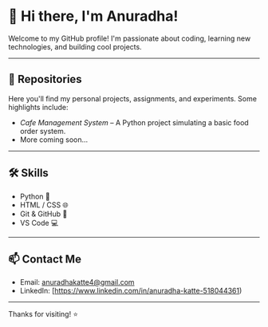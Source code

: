# 👋 Hi there, I'm Anuradha!

Welcome to my GitHub profile! I'm passionate about coding, learning new technologies, and building cool projects.

---

## 📂 Repositories

Here you'll find my personal projects, assignments, and experiments. Some highlights include:

- *Cafe Management System* – A Python project simulating a basic food order system.
- More coming soon...

---

## 🛠 Skills

- Python 🐍
- HTML / CSS 🌐
- Git & GitHub 🌲
- VS Code 💻

---

## 📫 Contact Me

- Email: anuradhakatte4@gmail.com
- LinkedIn: [https://www.linkedin.com/in/anuradha-katte-518044361)

---

Thanks for visiting! ⭐
